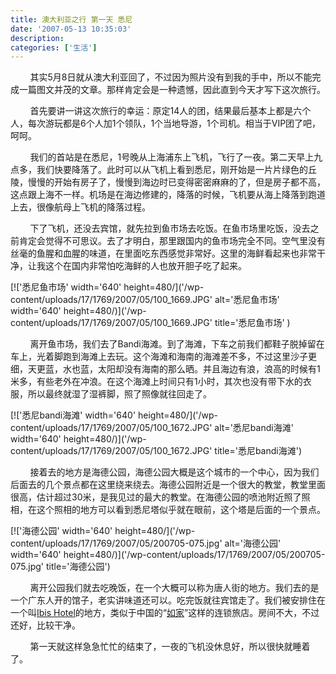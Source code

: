 ```yaml
---
title: 澳大利亚之行 第一天 悉尼
date: '2007-05-13 10:35:03'
description: 
categories: ['生活']
---
```


&nbsp; &nbsp; &nbsp; &nbsp; 其实5月8日就从澳大利亚回了，不过因为照片没有到我的手中，所以不能完成一篇图文并茂的文章。那样肯定会是一种遗憾，因此直到今天才写下这次旅行。

&nbsp; &nbsp; &nbsp; &nbsp; 首先要讲一讲这次旅行的幸运：原定14人的团，结果最后基本上都是六个人，每次游玩都是6个人加1个领队，1个当地导游，1个司机。相当于VIP团了吧，呵呵。

&nbsp; &nbsp; &nbsp; &nbsp; 我们的首站是在悉尼，1号晚从上海浦东上飞机，飞行了一夜。第二天早上九点多，我们快要降落了。此时可以从飞机上看到悉尼，刚开始是一片片绿色的丘陵，慢慢的开始有房子了，慢慢到海边时已变得密密麻麻的了，但是房子都不高，这点跟上海不一样。机场是在海边修建的，降落的时候，飞机要从海上降落到跑道上去，很像航母上飞机的降落过程。

&nbsp; &nbsp; &nbsp; &nbsp; 下了飞机，还没去宾馆，就先拉到鱼市场去吃饭。在鱼市场里吃饭，没去之前肯定会觉得不可思议。去了才明白，那里跟国内的鱼市场完全不同。空气里没有丝毫的鱼腥和血腥的味道，在里面吃东西感觉非常好。这里的海鲜看起来也非常干净，让我这个在国内非常怕吃海鲜的人也放开胆子吃了起来。

[!['悉尼鱼市场'  width='640' height=480/]('/wp-content/uploads/17/1769/2007/05/100_1669.JPG' alt='悉尼鱼市场'  width='640' height=480/)]('/wp-content/uploads/17/1769/2007/05/100_1669.JPG' title='悉尼鱼市场' )

&nbsp; &nbsp; &nbsp; &nbsp; 离开鱼市场，我们去了Bandi海滩。到了海滩，下车之前我们都鞋子脱掉留在车上，光着脚跑到海滩上去玩。这个海滩和海南的海滩差不多，不过这里沙子更细，天更蓝，水也蓝，太阳却没有海南的那么晒。并且海边有浪，浪高的时候有1米多，有些老外在冲浪。在这个海滩上时间只有1小时，其次也没有带下水的衣服，所以最终就湿了湿裤脚，照了照像就往回走了。

[!['悉尼bandi海滩'   width='640' height=480/]('/wp-content/uploads/17/1769/2007/05/100_1672.JPG' alt='悉尼bandi海滩'   width='640' height=480/)]('/wp-content/uploads/17/1769/2007/05/100_1672.JPG' title='悉尼bandi海滩')

&nbsp; &nbsp; &nbsp; &nbsp; 接着去的地方是海德公园，海德公园大概是这个城市的一个中心，因为我们后面去的几个景点都在这里绕来绕去。海德公园附近是一个很大的教堂，教堂里面很高，估计超过30米，是我见过的最大的教堂。在海德公园的喷池附近照了照相，在这个照相的地方可以看到悉尼塔似乎就在眼前，这个塔是后面的一个景点。

[!['海德公园'   width='640' height=480/]('/wp-content/uploads/17/1769/2007/05/200705-075.jpg' alt='海德公园'   width='640' height=480/)]('/wp-content/uploads/17/1769/2007/05/200705-075.jpg' title='海德公园')

&nbsp; &nbsp; &nbsp; &nbsp; 离开公园我们就去吃晚饭，在一个大概可以称为唐人街的地方。我们去的是一个广东人开的馆子，老实讲味道还可以。吃完饭就往宾馆走了。我们被安排住在一个叫[Ibis Hotel](http://www.ibishotel.com)的地方，类似于中国的“[如家](http://www.homeinns.com)”这样的连锁旅店。房间不大，不过还好，比较干净。

&nbsp; &nbsp; &nbsp; &nbsp; 第一天就这样急急忙忙的结束了，一夜的飞机没休息好，所以很快就睡着了。
